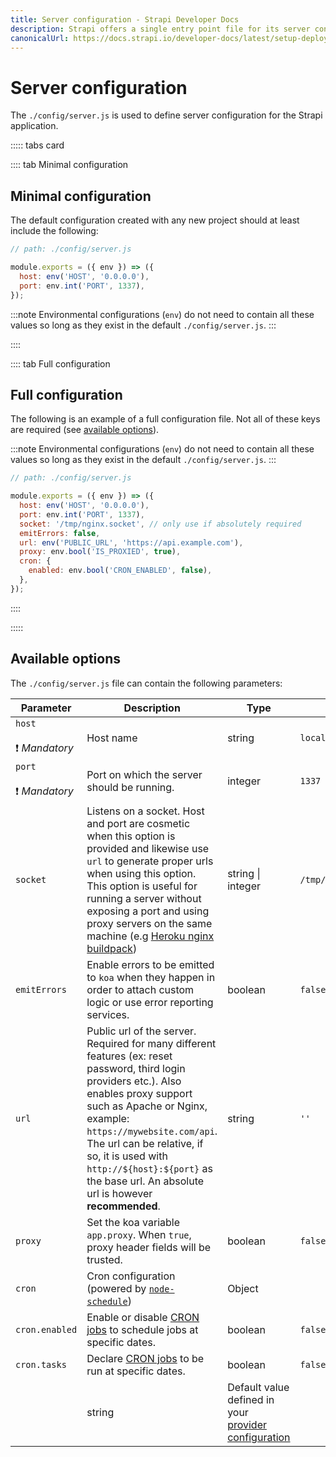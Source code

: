 ```yaml
---
title: Server configuration - Strapi Developer Docs
description: Strapi offers a single entry point file for its server configuration.
canonicalUrl: https://docs.strapi.io/developer-docs/latest/setup-deployment-guides/configurations/required/server.html
---
```


# Server configuration

The `./config/server.js` is used to define server configuration for the Strapi application.

::::: tabs card

:::: tab Minimal configuration

## Minimal configuration

The default configuration created with any new project should at least include the following:

```js
// path: ./config/server.js

module.exports = ({ env }) => ({
  host: env('HOST', '0.0.0.0'),
  port: env.int('PORT', 1337),
});
```

:::note
Environmental configurations (`env`) do not need to contain all these values so long as they exist in the default `./config/server.js`.
:::

::::

:::: tab Full configuration

## Full configuration

The following is an example of a full configuration file. Not all of these keys are required (see [available options](#available-options)).

:::note
Environmental configurations (`env`) do not need to contain all these values so long as they exist in the default `./config/server.js`.
:::

```js
// path: ./config/server.js

module.exports = ({ env }) => ({
  host: env('HOST', '0.0.0.0'),
  port: env.int('PORT', 1337),
  socket: '/tmp/nginx.socket', // only use if absolutely required
  emitErrors: false,
  url: env('PUBLIC_URL', 'https://api.example.com'),
  proxy: env.bool('IS_PROXIED', true),
  cron: {
    enabled: env.bool('CRON_ENABLED', false),
  },
});
```

::::

:::::

## Available options

The `./config/server.js` file can contain the following parameters:

<!-- TODO: add admin jwt config option -->

| Parameter                                | Description                                                                                                                                                                                                                                                                                                                                                                 | Type              | Default                                                                                                                          |
| --------------------------------------- | --------------------------------------------------------------------------------------------------------------------------------------------------------------------------------------------------------------------------------------------------------------------------------------------------------------------------------------------------------------------------- | ----------------- | -------------------------------------------------------------------------------------------------------------------------------- |
| `host`<br/><br/>❗️ _Mandatory_                                 | Host name                                                                                                                                                                                                                                                                                                                                                                   | string            | `localhost`                                                                                                                      |
| `port`<br/><br/>❗️ _Mandatory_                                  | Port on which the server should be running.                                                                                                                                                                                                                                                                                                                                 | integer           | `1337`                                                                                                                           |
| `socket`                                | Listens on a socket. Host and port are cosmetic when this option is provided and likewise use `url` to generate proper urls when using this option. This option is useful for running a server without exposing a port and using proxy servers on the same machine (e.g [Heroku nginx buildpack](https://github.com/heroku/heroku-buildpack-nginx#requirements-proxy-mode)) | string \| integer | `/tmp/nginx.socket`                                                                                                              |
| `emitErrors`                            | Enable errors to be emitted to `koa` when they happen in order to attach custom logic or use error reporting services.                                                                                                                                                                                                                                                      | boolean           | `false`                                                                                                                          |
| `url`                                   | Public url of the server. Required for many different features (ex: reset password, third login providers etc.). Also enables proxy support such as Apache or Nginx, example: `https://mywebsite.com/api`. The url can be relative, if so, it is used with `http://${host}:${port}` as the base url. An absolute url is however **recommended**.                            | string            | `''`                                                                                                                             |
| `proxy`                                 | Set the koa variable `app.proxy`. When `true`, proxy header fields will be trusted.                                                                                                                                                                                                                                                                                         | boolean           | `false`                                                                                                                          |
| `cron`                                  | Cron configuration (powered by [`node-schedule`](https://github.com/node-schedule/node-schedule))                                                                                                                                                                                                                                                                           | Object            |                                                                                                                                  |
| `cron.enabled`                          | Enable or disable [CRON jobs](/developer-docs/latest/setup-deployment-guides/configurations/optional/cronjobs.md) to schedule jobs at specific dates.                                                                                                                                                                                                                                                                                                            | boolean           | `false`                                                                                                                          |
| `cron.tasks`                          | Declare [CRON jobs](/developer-docs/latest/setup-deployment-guides/configurations/optional/cronjobs.md) to be run at specific dates.                                                                                                                                                                                                                                                                                                            | boolean           | `false`                                                                                                                          |
                                                                                                                                                                                                                                                                                                     | string            | Default value defined in your [provider configuration](/developer-docs/latest/plugins/email.md#configure-the-plugin) |
